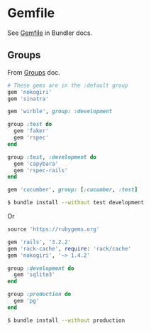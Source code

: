 # Gemfile


See [Gemfile](https://bundler.io/gemfile.html) in Bundler docs.

## Groups

From [Groups](https://bundler.io/guides/groups.html) doc.

```ruby
# These gems are in the :default group
gem 'nokogiri'
gem 'sinatra'

gem 'wirble', group: :development

group :test do
  gem 'faker'
  gem 'rspec'
end

group :test, :development do
  gem 'capybara'
  gem 'rspec-rails'
end

gem 'cucumber', group: [:cucumber, :test]
```


```sh
$ bundle install --without test development
```


Or

```ruby
source 'https://rubygems.org'

gem 'rails', '3.2.2'
gem 'rack-cache', require: 'rack/cache'
gem 'nokogiri', '~> 1.4.2'

group :development do
  gem 'sqlite3'
end

group :production do
  gem 'pg'
end
```

```sh
$ bundle install --without production
```
